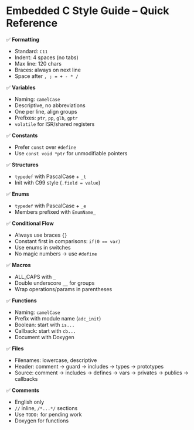 # Embedded C Style Guide – Quick Reference  

✅ **Formatting**  
- Standard: `C11`  
- Indent: 4 spaces (no tabs)  
- Max line: 120 chars  
- Braces: always on next line  
- Space after `, ; = + - * /`  

✅ **Variables**  
- Naming: `camelCase`  
- Descriptive, no abbreviations  
- One per line, align groups  
- Prefixes: `ptr`, `pp`, `glb`, `gptr`  
- `volatile` for ISR/shared registers  

✅ **Constants**  
- Prefer `const` over `#define`  
- Use `const void *ptr` for unmodifiable pointers  

✅ **Structures**  
- `typedef` with PascalCase + `_t`  
- Init with C99 style (`.field = value`)  

✅ **Enums**  
- `typedef` with PascalCase + `_e`  
- Members prefixed with `EnumName_`  

✅ **Conditional Flow**  
- Always use braces `{}`  
- Constant first in comparisons: `if(0 == var)`  
- Use enums in switches  
- No magic numbers → use `#define`  

✅ **Macros**  
- ALL_CAPS with `_`  
- Double underscore `__` for groups  
- Wrap operations/params in parentheses  

✅ **Functions**  
- Naming: `camelCase`  
- Prefix with module name (`adc_init`)  
- Boolean: start with `is...`  
- Callback: start with `cb...`  
- Document with Doxygen  

✅ **Files**  
- Filenames: lowercase, descriptive  
- Header: comment → guard → includes → types → prototypes  
- Source: comment → includes → defines → vars → privates → publics → callbacks  

✅ **Comments**  
- English only  
- `//` inline, `/*...*/` sections  
- Use `TODO:` for pending work  
- Doxygen for functions  
